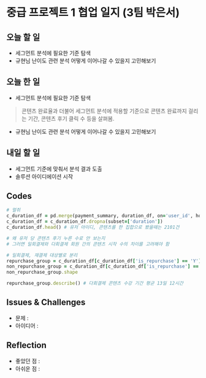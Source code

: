 # 중급 프로젝트 1 협업 일지 (3팀 박은서)

## 오늘 할 일
* 세그먼트 분석에 필요한 기준 탐색
* 규현님 난이도 관련 분석 어떻게 이어나갈 수 있을지 고민해보기
## 오늘 한 일
* 세그먼트 분석에 필요한 기준 탐색
> 콘텐츠 완료율과 더불어 세그먼트 분석에 적용할 기준으로 콘텐츠 완료까지 걸리는 기간, 콘텐츠 후기 클릭 수 등을 살펴봄.
* 규현님 난이도 관련 분석 어떻게 이어나갈 수 있을지 고민해보기
> 
## 내일 할 일
* 세그먼트 기준에 맞춰서 분석 결과 도출
* 솔루션 아이디에이션 시작
## Codes
```ruby
# 멀쥐
c_duration_df = pd.merge(payment_summary, duration_df, on='user_id', how='left') 
c_duration_df = c_duration_df.dropna(subset=['duration']) 
c_duration_df.head() # 유저 아이디, 콘텐츠를 한 집합으로 봤을때는 2101건

# 왜 유저 당 콘텐츠 후기 누른 수로 안 보는지
# 그러면 일회결제와 다회결제 회원 간의 콘텐츠 시작 수의 차이를 고려해야 함

# 일회결제, 재결제 대상별로 분리
repurchase_group = c_duration_df[c_duration_df['is_repurchase'] == 'Y'] # 19452건
non_repurchase_group = c_duration_df[c_duration_df['is_repurchase'] == 'N'] # 18367건
non_repurchase_group.shape

repurchase_group.describe() # 다회결제 콘텐츠 수강 기간 평균 13일 12시간
```
## Issues & Challenges
* 문제 : 
* 아이디어 : 
## Reflection
* 좋았던 점 : 
* 아쉬운 점 :
